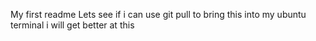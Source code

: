 My first readme
Lets see if i can use git pull to bring this into my ubuntu terminal
i will get better at this
